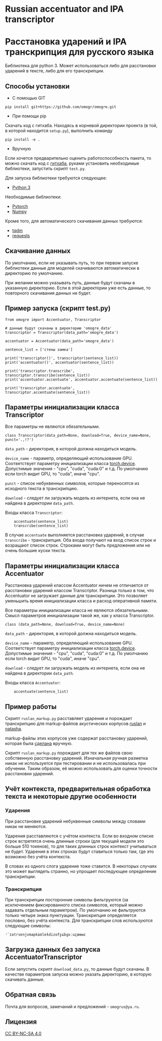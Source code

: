 # Russian accentuator and IPA transcriptor

# Расстановка ударений и IPA транскрипция для русского языка

Библиотека для python 3. Может использоваться либо для расстановки ударений в тексте, либо для его транскрипции.

## Способы установки

* С помощью GIT

```
pip install git+https://github.com/omogr/omogre.git
```

* При помощи pip

Скачать код с гитхаба. Hаходясь в корневой директории проекта (в той, в которой находится `setup.py`), выполнить команду

```
pip install -e .
```

* Вручную

Если хочется предварительно оценить работоспособность пакета, то можно скачать код с [гитхаба](https://github.com/omogr/omogre), руками установить необходимые библиотеки, запустить скрипт `test.py`.

Для запуска библиотеки требуются следующее:
* [Python 3](https://www.python.org/)

Необходимые библиотеки:
* [Pytorch](https://pytorch.org/)
* [Numpy](https://numpy.org/)

Кроме того, для автоматического скачивания данных требуются:
* [tqdm](https://tqdm.github.io/)
* [requests](https://pypi.org/project/requests/)

## Скачивание данных

По умолчанию, если не указывать путь, то при первом запуске библиотеки данные для моделей скачиваются автоматически в директорию по умолчанию.

При желании можно указывать путь, данные будут скачаны в указанную директорию. Если в этой директории уже есть данные, то повторного скачивания данных не будет.

## Пример запуска (скрипт test.py)

```
from omogre import Accentuator, Transcriptor

# данные будут скачаны в директорию 'omogre_data'
transcriptor = Transcriptor(data_path='omogre_data')

accentuator = Accentuator(data_path='omogre_data')

sentence_list = ['стены замка']

print('transcriptor()', transcriptor(sentence_list))
print('accentuator()', accentuator(sentence_list))

print('transcriptor.transcribe', transcriptor.transcribe(sentence_list))
print('accentuator.accentuate', accentuator.accentuate(sentence_list))

print('transcriptor.accentuate', transcriptor.accentuate(sentence_list))

```
   
## Параметры инициализации класса Transcriptor

Все параметры не являются обязательными. 

```
class Transcriptor(data_path=None, download=True, device_name=None, punct='.,!?')
```

`data_path` - директория, в которой должна находиться модель.

`device_name` - параметр, определяющий использование GPU. Соответствует параметру инициализации класса [torch.device](https://pytorch.org/docs/stable/tensor_attributes.html#torch.device).	Допустимые значения - "cpu", "cuda", "cuda:0" и т.д. По умолчанию если torch видит GPU, то "cuda", иначе "cpu".

`punct` - список небуквенных символов, которые переносятся из исходного текста в транскрипцию.

`download` - следует ли загружать модель из интернета, если она не найдена в директории `data_path`.

	 
Входы класса `Transcriptor`:

```
	accentuate(sentence_list)
	transcribe(sentence_list)
```
	
В случае `accentuate` выполняется расcтановка ударений, в случае `transcribe` - транскрипция. Оба входа получают на вход список строк и возращают список строк. Строками могут быть предложения или не очень большие куски текста.

## Параметры инициализации класса Accentuator

Расстановка ударений классом Accentuator ничем не отличается от расстановки ударений классом Transcriptor. Разница только в том, что Accentuator не загружает данные для транскрипции. Это позволяет уменьшить время инициализации класса и расход оперативной памяти.

Все параметры инициализации класса не являются обязательными. Смысл параметров инициализации такой же, как у класса Transcriptor.

```
class (data_path=None, download=True, device_name=None)
```

`data_path` - директория, в которой должна находиться модель.

`device_name` - параметр, определяющий использование GPU. Соответствует параметру инициализации класса [torch.device](https://pytorch.org/docs/stable/tensor_attributes.html#torch.device).	Допустимые значения - "cpu", "cuda", "cuda:0" и т.д. По умолчанию если torch видит GPU, то "cuda", иначе "cpu".

`download` - следует ли загружать модель из интернета, если она не найдена в директории `data_path`.

Входы класса `Accentuator`:

```
	accentuate(sentence_list)
```

## Пример работы

Скрипт `ruslan_markup.py` расставляет ударения и порождает транскрипцию для markup-файлов акустических корпусов [ruslan](http://dataset.sova.ai/SOVA-TTS/ruslan/ruslan_dataset.tar) и [natasha](http://dataset.sova.ai/SOVA-TTS/natasha/natasha_dataset.tar).

markup-файлы этих корпусов уже содержат расстановку ударений, которая была [сделана](https://habr.com/ru/companies/ashmanov_net/articles/528296/) вручную. 

Скрипт `ruslan_markup.py` порождает для тех же файлов свою собственную расстановку ударений. Изначальная ручная разметка никак не используется при тестировании и не использовалась при обучении. Таким образом, её можно использовать для оценки точности расстановки ударений.

## Учёт контекста, предварительная обработка текста и некоторые другие особенности

### Ударения

При расстановке ударений небуквенные символы между словами никак не меняются.

Ударения расставляются с учётом контекста. Если во входном списке строк встретятся очень длинные строки (для текущей модели это больше 510 токенов), то для таких длинных строк контекст учитываться не будет. Ударения в этих строках будут ставиться только там, где это возможно без учёта контекста. 

В словах из одного слога ударение тоже ставится. В некоторых случаях это может выглядеть странно, но упрощает последующее определение транскрипции. 

### Транскрипция

При транскрипции посторонние символы фильтруются (за исключением фиксированного списка символов, который можно задавать отдельным параметром). По умолчанию не фильтруются только четыре знака пунктуации. Транскрипция определяется пословно, без учёта контекста. Для транскрипции слов используются следующие символы:

```
ʲ`ɪətrsɐnjvmapkɨʊleɫdizofʂɕbɡxːuʐæɵʉɛ
```

## Загрузка данных без запуска AccentuatorTranscriptor

Если запустить скрипт `download_data.py`, то данные будут скачаны. В качестве параметров запуска можно указать директорию, в которую скачивать данные.

## Обратная связь

Почта для вопросов, замечаний и предложений - `omogrus@ya.ru`.

## Лицензия

[CC BY-NC-SA 4.0](https://creativecommons.org/licenses/by-nc-sa/4.0/deed.ru)

